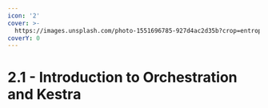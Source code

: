 ```yaml
---
icon: '2'
cover: >-
  https://images.unsplash.com/photo-1551696785-927d4ac2d35b?crop=entropy&cs=srgb&fm=jpg&ixid=M3wxOTcwMjR8MHwxfHNlYXJjaHwxfHxvcmNoZXN0cmF8ZW58MHx8fHwxNzM3ODQ0ODQ0fDA&ixlib=rb-4.0.3&q=85
coverY: 0
---
```


# 2.1 - Introduction to Orchestration and Kestra

